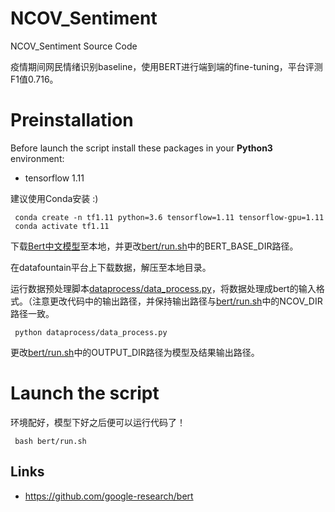 
# NCOV_Sentiment

NCOV_Sentiment Source Code 

疫情期间网民情绪识别baseline，使用BERT进行端到端的fine-tuning，平台评测F1值0.716。

# Preinstallation

Before launch the script install these packages in your **Python3** environment:
- tensorflow 1.11

建议使用Conda安装 :) 


```
 conda create -n tf1.11 python=3.6 tensorflow=1.11 tensorflow-gpu=1.11
 conda activate tf1.11
```

下载[Bert中文模型](https://github.com/google-research/bert)至本地，并更改[bert/run.sh](https://github.com/zhengyima/ncov_sentiment/bert/run.sh)中的BERT_BASE_DIR路径。

在datafountain平台上下载数据，解压至本地目录。

运行数据预处理脚本[dataprocess/data_process.py](https://github.com/zhengyima/ncov_sentiment/dataprocess/data_process.py)，将数据处理成bert的输入格式。（注意更改代码中的输出路径，并保持输出路径与[bert/run.sh](https://github.com/zhengyima/ncov_sentiment/bert/run.sh)中的NCOV_DIR路径一致。

```
 python dataprocess/data_process.py
```


更改[bert/run.sh](https://github.com/zhengyima/ncov_sentiment/bert/run.sh)中的OUTPUT_DIR路径为模型及结果输出路径。


# Launch the script

环境配好，模型下好之后便可以运行代码了！

```
 bash bert/run.sh
```



## Links
- https://github.com/google-research/bert

